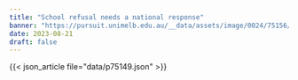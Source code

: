 ```yaml
---
title: "School refusal needs a national response"
banner: "https://pursuit.unimelb.edu.au/__data/assets/image/0024/75156/School-refusal-needs-a-national-response-_0bab6aa2-b913-430a-a64d-9d899bf3d226.jpg"
date: 2023-08-21
draft: false
---
```


{{< json_article file="data/p75149.json" >}}